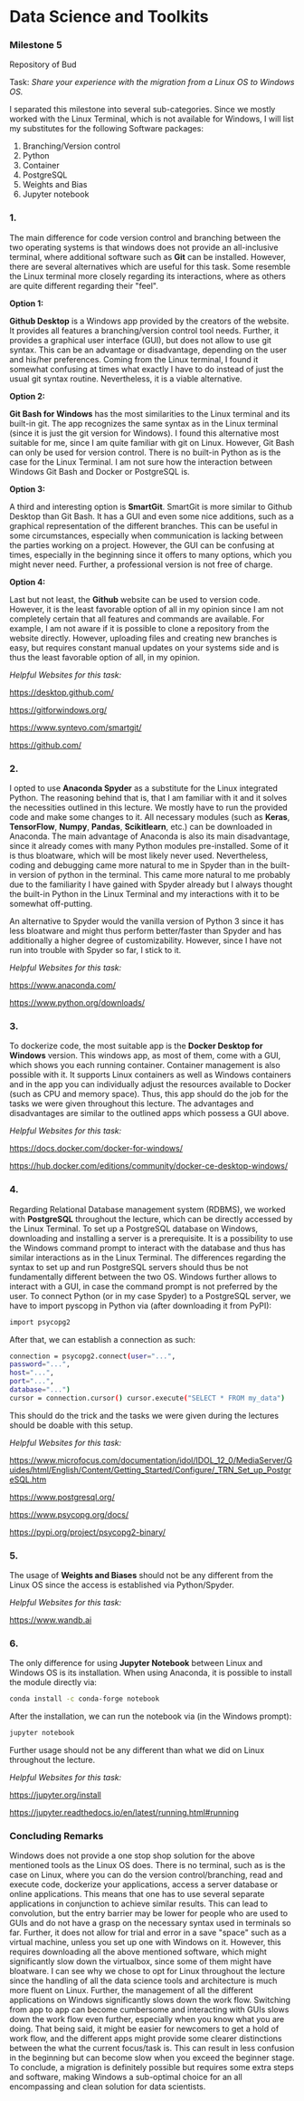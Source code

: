 # Data Science and Toolkits

### Milestone 5

Repository of Bud

Task:
*Share your experience with the migration from a Linux OS to Windows OS.*

I separated this milestone into several sub-categories. Since we mostly worked with the
Linux Terminal, which is not available for Windows, I will list my substitutes for the
following Software packages:

1. Branching/Version control
2. Python
3. Container
4. PostgreSQL
5. Weights and Bias
6. Jupyter notebook

### 1.

The main difference for code version control and branching between the two operating systems
is that windows does not provide an all-inclusive terminal, where additional software such as **Git** can be installed. However, there are several alternatives which are useful for this task. Some resemble the Linux terminal more closely regarding its interactions, where as others are quite different regarding their "feel".

**Option 1:**

**Github Desktop** is a Windows app provided by the creators of the website. It provides all features a branching/version control tool needs. Further, it provides a graphical user interface (GUI), but does not allow to use git syntax. This can be an advantage or disadvantage, depending on the user and his/her preferences. Coming from the Linux terminal, I found it somewhat confusing at times what exactly I have to do instead of just the usual git syntax routine. Nevertheless, it is a viable alternative.

**Option 2:**

**Git Bash for Windows** has the most similarities to the Linux terminal and its built-in git. The app recognizes the same syntax as in the Linux terminal (since it is just the git version for Windows). I found this alternative most suitable for me, since I am quite familiar with git on Linux. However, Git Bash can only be used for version control. There is no built-in Python as is the case for the Linux Terminal. I am not sure how the interaction between Windows Git Bash and Docker or PostgreSQL is.


**Option 3:**

A third and interesting option is **SmartGit**. SmartGit is more similar to Github Desktop than Git Bash. It has a GUI and even some nice additions, such as a graphical representation of the different branches. This can be useful in some circumstances, especially when communication is lacking between the parties working on a project. However, the GUI can be confusing at times, especially in the beginning since it offers to many options, which you might never need. Further, a professional version is not free of charge.

**Option 4:**

Last but not least, the **Github** website can be used to version code. However, it is the least favorable option of all in my opinion since I am not completely certain that all features and commands are available. For example, I am not aware if it is possible to clone a repository from the website directly. However, uploading files and creating new branches is easy, but requires constant manual updates on your systems side and is thus the least favorable option of all, in my opinion.


*Helpful Websites for this task:*

https://desktop.github.com/

https://gitforwindows.org/

https://www.syntevo.com/smartgit/

https://github.com/

### 2.

I opted to use **Anaconda Spyder** as a substitute for the Linux integrated Python. The reasoning behind that is, that I am familiar with it and it solves the necessities outlined in this lecture. We mostly have to run the provided code and make some changes to it. All necessary modules
(such as **Keras**, **TensorFlow**, **Numpy**, **Pandas**, **Scikitlearn**, etc.)
can be downloaded in Anaconda. The main advantage of Anaconda is also its main disadvantage,
since it already comes with many Python modules pre-installed. Some of it is thus bloatware, which will be most likely never used. Nevertheless, coding and debugging came more natural to me in Spyder than in the built-in version of python in the terminal. This came more natural to me probably due to the familiarity I have gained with Spyder already but I always thought the built-in Python in the Linux Terminal and my interactions with it to be somewhat off-putting.

An alternative to Spyder would the vanilla version of Python 3 since it has less bloatware and might thus perform better/faster than Spyder and has additionally a higher degree of customizability. However, since I have not run into trouble with Spyder so far, I stick to it.


*Helpful Websites for this task:*

https://www.anaconda.com/

https://www.python.org/downloads/

### 3.

To dockerize code, the most suitable app is the **Docker Desktop for Windows** version. This windows app, as most of them, come with a GUI, which shows you each running container. Container management is also possible with it. It supports Linux containers as well as Windows containers and in the app you can individually adjust the resources available to Docker (such as CPU and memory space). Thus, this app should do the job for the tasks we were given throughout this lecture. The advantages and disadvantages are similar to the outlined apps which possess a GUI above.



*Helpful Websites for this task:*

https://docs.docker.com/docker-for-windows/

https://hub.docker.com/editions/community/docker-ce-desktop-windows/

### 4.

Regarding Relational Database management system (RDBMS), we worked with **PostgreSQL** throughout the lecture, which can be directly accessed by the Linux Terminal. To set up a PostgreSQL database on Windows, downloading and installing a server is a prerequisite. It is a possibility to use the Windows command prompt to interact with the database and thus has similar interactions as in the Linux Terminal. The differences regarding the syntax to set up and run PostgreSQL servers should thus be not fundamentally different between the two OS. Windows further allows to interact with a GUI, in case the command prompt is not preferred by the user. To connect Python (or in my case Spyder) to a PostgreSQL server, we have to import pyscopg in Python via (after downloading it from PyPI):

```sh
import psycopg2
```
After that, we can establish a connection as such:

```sh
connection = psycopg2.connect(user="...",                                   
password="...",                                   
host="...",                                   
port="...",                                   
database="...")
cursor = connection.cursor() cursor.execute("SELECT * FROM my_data")
```

This should do the trick and the tasks we were given during the lectures should be doable with this setup.

*Helpful Websites for this task:*

https://www.microfocus.com/documentation/idol/IDOL_12_0/MediaServer/Guides/html/English/Content/Getting_Started/Configure/_TRN_Set_up_PostgreSQL.htm

https://www.postgresql.org/

https://www.psycopg.org/docs/

https://pypi.org/project/psycopg2-binary/


### 5.

The usage of **Weights and Biases** should not be any different from the Linux OS since the access is established via Python/Spyder.  


*Helpful Websites for this task:*

https://www.wandb.ai


### 6.

The only difference for using **Jupyter Notebook** between Linux and Windows OS is its installation. When using Anaconda, it is possible to install the module directly via:

```sh
conda install -c conda-forge notebook
```

After the installation, we can run the notebook via (in the Windows prompt):

```sh
jupyter notebook
```

Further usage should not be any different than what we did on Linux throughout the lecture.


*Helpful Websites for this task:*

https://jupyter.org/install

https://jupyter.readthedocs.io/en/latest/running.html#running


### Concluding Remarks

Windows does not provide a one stop shop solution for the above mentioned tools as the Linux OS does.
There is no terminal, such as is the case on Linux, where you can do the version
control/branching, read and execute code, dockerize your applications, access a
server database or online applications. This means that one has to use several separate
applications in conjunction to achieve similar results. This can lead to convolution, but the
entry barrier may be lower for people who are used to GUIs and do not have a grasp
on the necessary syntax used in terminals so far. Further, it does not allow for trial
and error in a save "space" such as a virtual machine, unless you set up one with Windows
on it. However, this requires downloading all the above mentioned software, which might
significantly slow down the virtualbox, since some of them might have bloatware. I can see why we chose to opt for Linux throughout the lecture since the handling of all the data science tools and architecture is much more fluent on Linux. Further, the management of all the different applications on Windows significantly slows down the work flow. Switching from app to app can become cumbersome and interacting with GUIs slows down the work flow even further, especially when you know what you are doing. That being said, it might be easier for newcomers to get a hold of work flow, and the different apps might provide some clearer distinctions between the what the current focus/task is. This can result in less confusion in the beginning but can become slow when you exceed the beginner stage.
To conclude, a migration is definitely possible but requires some extra steps and software,
making Windows a sub-optimal choice for an all encompassing and clean solution for data scientists.

